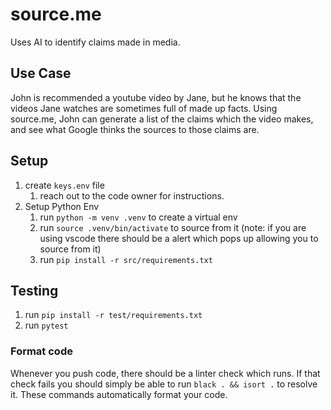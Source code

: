 # source.me
Uses AI to identify claims made in media.

## Use Case
John is recommended a youtube video by Jane, but he knows that the videos Jane watches are sometimes full of made up facts. Using source.me, John can generate a list of the claims which the video makes, and see what Google thinks the sources to those claims are.

## Setup

1. create `keys.env` file
   1. reach out to the code owner for instructions.
1. Setup Python Env
   1. run `python -m venv .venv` to create a virtual env
   1. run `source .venv/bin/activate` to source from it (note: if you are using vscode there should be a alert which pops up allowing you to source from it) 
   1. run `pip install -r src/requirements.txt`

## Testing
1. run `pip install -r test/requirements.txt`
1. run `pytest`


### Format code
Whenever you push code, there should be a linter check which runs.
If that check fails you should simply be able to run `black . && isort .` to resolve it. These commands automatically format your code.
